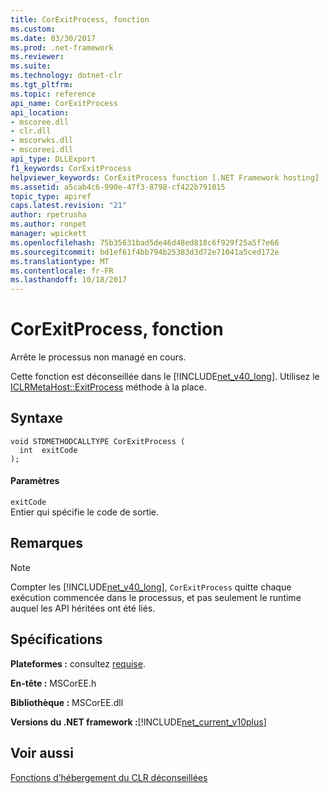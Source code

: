 ```yaml
---
title: CorExitProcess, fonction
ms.custom: 
ms.date: 03/30/2017
ms.prod: .net-framework
ms.reviewer: 
ms.suite: 
ms.technology: dotnet-clr
ms.tgt_pltfrm: 
ms.topic: reference
api_name: CorExitProcess
api_location:
- mscoree.dll
- clr.dll
- mscorwks.dll
- mscoreei.dll
api_type: DLLExport
f1_keywords: CorExitProcess
helpviewer_keywords: CorExitProcess function [.NET Framework hosting]
ms.assetid: a5cab4c6-990e-47f3-8798-cf422b791015
topic_type: apiref
caps.latest.revision: "21"
author: rpetrusha
ms.author: ronpet
manager: wpickett
ms.openlocfilehash: 75b35631bad5de46d48ed818c6f929f25a5f7e66
ms.sourcegitcommit: bd1ef61f4bb794b25383d3d72e71041a5ced172e
ms.translationtype: MT
ms.contentlocale: fr-FR
ms.lasthandoff: 10/18/2017
---
```

# <a name="corexitprocess-function"></a>CorExitProcess, fonction
Arrête le processus non managé en cours.  
  
 Cette fonction est déconseillée dans le [!INCLUDE[net_v40_long](../../../../includes/net-v40-long-md.md)]. Utilisez le [ICLRMetaHost::ExitProcess](../../../../docs/framework/unmanaged-api/hosting/iclrmetahost-exitprocess-method.md) méthode à la place.  
  
## <a name="syntax"></a>Syntaxe  
  
```  
void STDMETHODCALLTYPE CorExitProcess (   
  int  exitCode  
);  
```  
  
#### <a name="parameters"></a>Paramètres  
 `exitCode`  
 Entier qui spécifie le code de sortie.  
  
## <a name="remarks"></a>Remarques  
  
> [!NOTE]
>  Compter les [!INCLUDE[net_v40_long](../../../../includes/net-v40-long-md.md)], `CorExitProcess` quitte chaque exécution commencée dans le processus, et pas seulement le runtime auquel les API héritées ont été liés.  
  
## <a name="requirements"></a>Spécifications  
 **Plateformes :** consultez [requise](../../../../docs/framework/get-started/system-requirements.md).  
  
 **En-tête :** MSCorEE.h  
  
 **Bibliothèque :** MSCorEE.dll  
  
 **Versions du .NET framework :**[!INCLUDE[net_current_v10plus](../../../../includes/net-current-v10plus-md.md)]  
  
## <a name="see-also"></a>Voir aussi  
 [Fonctions d’hébergement du CLR déconseillées](../../../../docs/framework/unmanaged-api/hosting/deprecated-clr-hosting-functions.md)
